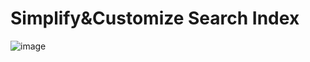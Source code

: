 # Simplify&Customize Search Index

![image](https://user-images.githubusercontent.com/1983142/168427563-66a31d00-70f4-4024-8009-2011fb850820.png)
